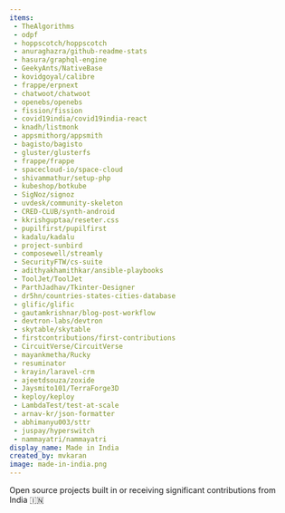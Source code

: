 ```yaml
---
items:
 - TheAlgorithms
 - odpf
 - hoppscotch/hoppscotch
 - anuraghazra/github-readme-stats
 - hasura/graphql-engine
 - GeekyAnts/NativeBase
 - kovidgoyal/calibre
 - frappe/erpnext
 - chatwoot/chatwoot
 - openebs/openebs  
 - fission/fission
 - covid19india/covid19india-react
 - knadh/listmonk
 - appsmithorg/appsmith
 - bagisto/bagisto
 - gluster/glusterfs
 - frappe/frappe
 - spacecloud-io/space-cloud
 - shivammathur/setup-php
 - kubeshop/botkube
 - SigNoz/signoz
 - uvdesk/community-skeleton
 - CRED-CLUB/synth-android
 - kkrishguptaa/reseter.css
 - pupilfirst/pupilfirst
 - kadalu/kadalu
 - project-sunbird
 - composewell/streamly
 - SecurityFTW/cs-suite
 - adithyakhamithkar/ansible-playbooks
 - ToolJet/ToolJet
 - ParthJadhav/Tkinter-Designer
 - dr5hn/countries-states-cities-database
 - glific/glific
 - gautamkrishnar/blog-post-workflow
 - devtron-labs/devtron
 - skytable/skytable
 - firstcontributions/first-contributions
 - CircuitVerse/CircuitVerse
 - mayankmetha/Rucky
 - resuminator
 - krayin/laravel-crm
 - ajeetdsouza/zoxide
 - Jaysmito101/TerraForge3D
 - keploy/keploy
 - LambdaTest/test-at-scale
 - arnav-kr/json-formatter
 - abhimanyu003/sttr
 - juspay/hyperswitch
 - nammayatri/nammayatri
display_name: Made in India
created_by: mvkaran
image: made-in-india.png
---
```

Open source projects built in or receiving significant contributions from India :india:
